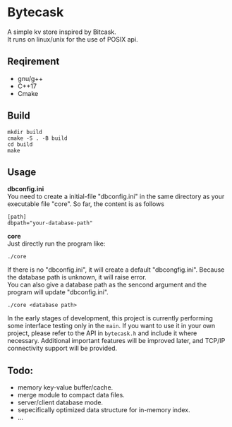 # Bytecask

A simple kv store inspired by Bitcask.\
It runs on linux/unix for the use of POSIX api.

## Reqirement
+ gnu/g++ 
+ C++17
+ Cmake

## Build
```
mkdir build
cmake -S . -B build
cd build
make
```
## Usage

**dbconfig.ini**\
You need to create a initial-file "dbconfig.ini" in the same directory as your executable file "core". So far, the content is as follows
```
[path]
dbpath="your-database-path" 
```

**core**\
Just directly run the program like:
```
./core
``` 
If there is no "dbconfig.ini", it will create a default "dbcongfig.ini". Because the database path is unknown, it will raise error.\
You can also give a database path as the sencond argument and the program will update "dbconfig.ini".
```
./core <database path>
```

In the early stages of development, this project is currently performing some interface testing only in the `main`. If you want to use it in your own project, please refer to the API in `bytecask.h` and include it where necessary. Additional important features will be improved later, and TCP/IP connectivity support will be provided.

## Todo:
+ memory key-value buffer/cache.
+ merge module to compact data files.
+ server/client database mode.
+ sepecifically optimized data structure for in-memory index.
+ ...